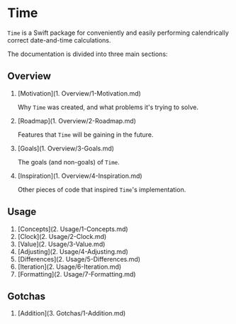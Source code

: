 # Time

`Time` is a Swift package for conveniently and easily performing calendrically correct date-and-time calculations.

The documentation is divided into three main sections:

## Overview

1. [Motivation](1. Overview/1-Motivation.md)

    Why `Time` was created, and what problems it's trying to solve.

2. [Roadmap](1. Overview/2-Roadmap.md)

    Features that `Time` will be gaining in the future.

3. [Goals](1. Overview/3-Goals.md)

    The goals (and non-goals) of `Time`.

4. [Inspiration](1. Overview/4-Inspiration.md)

    Other pieces of code that inspired `Time`'s implementation.

## Usage

1. [Concepts](2. Usage/1-Concepts.md)
2. [Clock](2. Usage/2-Clock.md)
3. [Value](2. Usage/3-Value.md)
4. [Adjusting](2. Usage/4-Adjusting.md)
5. [Differences](2. Usage/5-Differences.md)
6. [Iteration](2. Usage/6-Iteration.md)
7. [Formatting](2. Usage/7-Formatting.md)

## Gotchas

1. [Addition](3. Gotchas/1-Addition.md)
